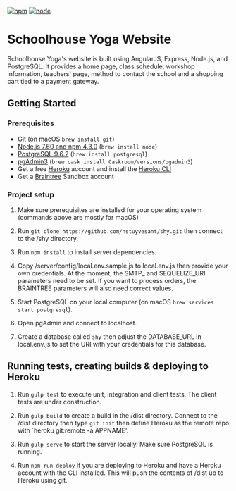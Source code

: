 [![npm][npm]][npm-url]
[![node][node]][node-url]

# Schoolhouse Yoga Website

Schoolhouse Yoga's website is built using AngularJS, Express, Node.js, and PostgreSQL. It provides
a home page, class schedule, workshop information, teachers' page, method to contact
the school and a shopping cart tied to a payment gateway.

## Getting Started

### Prerequisites

- [Git](https://git-scm.com/) (on macOS `brew install git`)
- [Node.js 7.60 and npm 4.3.0](nodejs.org) (`brew install node`)
- [PostgreSQL 9.6.2](http://postgresql.org) (`brew install postgresql`)
- [pgAdmin3](http://postgresql.org) (`brew cask install Caskroom/versions/pgadmin3`)
- Get a free [Heroku](http://heroku.com) account and install the [Heroku CLI](https://devcenter.heroku.com/articles/heroku-cli)
- Get a [Braintree](https://www.braintreepayments.com/sandbox) Sandbox account

### Project setup

1. Make sure prerequisites are installed for your operating system (commands above are mostly for macOS)

2. Run `git clone https://github.com/nstuyvesant/shy.git` then connect to the /shy directory.

3. Run `npm install` to install server dependencies.

4. Copy /server/config/local.env.sample.js to local.env.js then provide your own credentials. At the moment, the SMTP_ and SEQUELIZE_URI parameters need to be set. If you want to process orders, the BRAINTREE parameters will also need correct values.

5. Start PostgreSQL on your local computer (on macOS `brew services start postgresql`).

6. Open pgAdmin and connect to localhost.

7. Create a database called `shy` then adjust the DATABASE_URL in local.env.js to set the URI with your credentials for this database.

## Running tests, creating builds & deploying to Heroku

1. Run `gulp test` to execute unit, integration and client tests. The client tests are under construction.

2. Run `gulp build` to create a build in the /dist directory. Connect to the /dist directory then type `git init` then define Heroku as the remote repo with `heroku git:remote -a APPNAME'.

3. Run `gulp serve` to start the server locally. Make sure PostgreSQL is running.

4. Run `npm run deploy` if you are deploying to Heroku and have a Heroku account with the CLI installed. This will push the contents of /dist up to Heroku using git.

[npm]: https://img.shields.io/npm/v/npm.svg
[npm-url]: https://npmjs.com/package/extract-text-webpack-plugin

[node]: https://img.shields.io/npm/v/@cycle/core.svg
[node-url]: https://nodejs.org